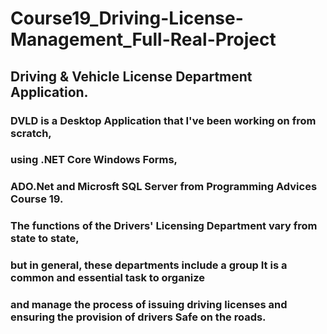 # Course19_Driving-License-Management_Full-Real-Project

## Driving & Vehicle License Department Application.
### DVLD is a Desktop Application that I've been working on from scratch,
### using .NET Core Windows Forms,
### ADO.Net and Microsft SQL Server from Programming Advices Course 19.

### The functions of the Drivers' Licensing Department vary from state to state, 
### but in general, these departments include a group It is a common and essential task to organize
### and manage the process of issuing driving licenses and ensuring the provision of drivers Safe on the roads.
